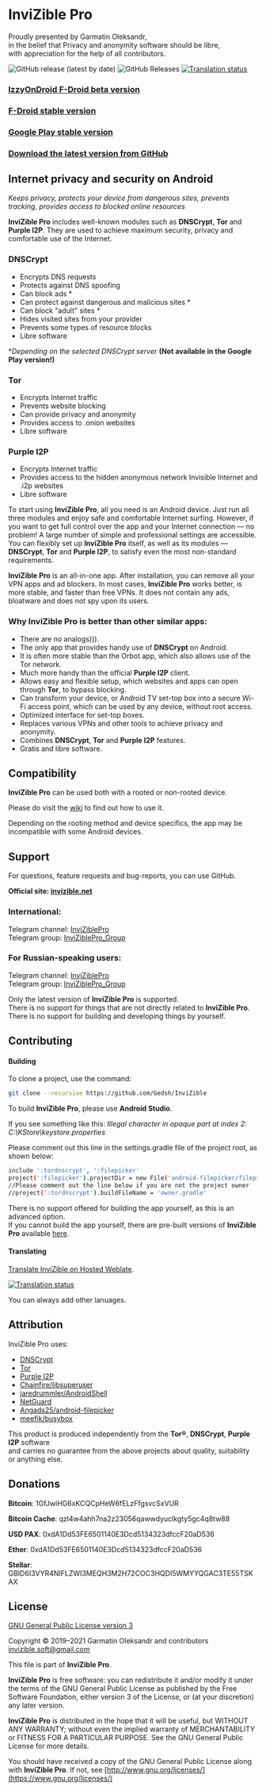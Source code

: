 # InviZible Pro

Proudly presented by Garmatin Oleksandr, \
in the belief that Privacy and anonymity software should be libre, \
with appreciation for the help of all contributors.

![GitHub release (latest by date)](https://img.shields.io/github/v/release/gedsh/invizible?style=plastic)
![GitHub Releases](https://img.shields.io/github/downloads/gedsh/invizible/latest/total?color=blue&style=plastic)
[![Translation status](https://hosted.weblate.org/widgets/invizible/-/invizible/svg-badge.svg)](https://hosted.weblate.org/engage/invizible/?utm_source=widget)

### [IzzyOnDroid F-Droid beta version](https://apt.izzysoft.de/fdroid/index/apk/pan.alexander.tordnscrypt)

### [F-Droid stable version](https://f-droid.org/packages/pan.alexander.tordnscrypt.stable/)

### [Google Play stable version](https://play.google.com/store/apps/details?id=pan.alexander.tordnscrypt.gp)

### [Download the latest version from GitHub](https://github.com/Gedsh/InviZible/releases/latest)

## Internet privacy and security on Android

*Keeps privacy, protects your device from dangerous sites, prevents tracking, provides access to blocked online resources*

**InviZible Pro** includes well-known modules such as **DNSCrypt**, **Tor** and **Purple I2P**.
They are used to achieve maximum security, privacy and comfortable use of the Internet.

### DNSCrypt
* Encrypts DNS requests
* Protects against DNS spoofing
* Can block ads *
* Can protect against dangerous and malicious sites *
* Can block "adult" sites *
* Hides visited sites from your provider
* Prevents some types of resource blocks
* Libre software

**Depending on the selected DNSCrypt server*
**(Not available in the Google Play version!)**

### Tor
* Encrypts Internet traffic
* Prevents website blocking
* Can provide privacy and anonymity
* Provides access to .onion websites
* Libre software

### Purple I2P
* Encrypts Internet traffic
* Provides access to the hidden anonymous network Invisible Internet and .i2p websites
* Libre software

To start using **InviZible Pro**, all you need is an Android device.
Just run all three modules and enjoy safe and comfortable Internet surfing.
However, if you want to get full control over the app and your Internet connection — no problem!
A large number of simple and professional settings are accessible.
You can flexibly set up **InviZible Pro** itself, as well as its modules — **DNSCrypt**,
**Tor** and **Purple I2P**, to satisfy even the most non-standard requirements.

**InviZible Pro** is an all-in-one app.
 After installation, you can remove all your VPN apps and ad blockers.
 In most cases, **InviZible Pro** works better, is more stable, and faster than free VPNs.
 It does not contain any ads, bloatware and does not spy upon its users.
 
### Why InviZible Pro is better than other similar apps:
* There are no analogs))).
* The only app that provides handy use of **DNSCrypt** on Android.
* It is often more stable than the Orbot app, which also allows use of the Tor network.
* Much more handy than the official **Purple I2P** client.
* Allows easy and flexible setup, which websites and apps can open through **Tor**,
 to bypass blocking.
* Can transform your device, or Android TV set-top box into a secure Wi-Fi access point,
 which can be used by any device, without root access.
* Optimized interface for set-top boxes.
* Replaces various VPNs and other tools to achieve privacy and anonymity.
* Combines **DNSCrypt**, **Tor** and **Purple I2P** features.
* Gratis and libre software.

## Compatibility

**InviZible Pro** can be used both with a rooted or non-rooted device.

Please do visit the [wiki](https://github.com/Gedsh/InviZible/wiki) to find out how to use it.

Depending on the rooting method and device specifics, the app may be incompatible with some Android devices.

## Support

For questions, feature requests and bug-reports, you can use GitHub.

**Official site: [invizible.net](https://invizible.net)**

### International:
 
Telegram channel: [InviZiblePro](https://t.me/InviZiblePro) \
Telegram group: [InviZiblePro_Group](https://t.me/InviZiblePro_Group)

### For Russian-speaking users:

Telegram channel: [InviZiblePro](https://t.me/InviZibleProRus) \
Telegram group: [InviZiblePro_Group](https://t.me/InviZibleProRus_Group)

Only the latest version of **InviZible Pro** is supported. \
There is no support for things that are not directly related to **InviZible Pro**. \
There is no support for building and developing things by yourself.

## Contributing

#### Building
To clone a project, use the command:
```bash
git clone --recursive https://github.com/Gedsh/InviZible
```

To build **InviZible Pro**, please use **Android Studio**.

If you see something like this:
_Illegal character in opaque part at index 2: C:\KStore\keystore.properties_

Please comment out this line in the settings.gradle file of the project root, as shown below:

```bash
include ':tordnscrypt', ':filepicker'
project(':filepicker').projectDir = new File('android-filepicker/filepicker')
//Please comment out the line below if you are not the project owner
//project(':tordnscrypt').buildFileName = 'owner.gradle'
```

There is no support offered for building the app yourself, as this is an advanced option. \
If you cannot build the app yourself, there are pre-built versions of **InviZible Pro** available [here](https://github.com/Gedsh/InviZible/releases/latest).

#### Translating

[Translate InviZible on Hosted Weblate](https://hosted.weblate.org/engage/invizible/).

[![Translation status](https://hosted.weblate.org/widgets/invizible/-/multi-auto.svg)](https://hosted.weblate.org/engage/invizible/?utm_source=widget)

You can always add other lanuages.

## Attribution

InviZible Pro uses:

* [DNSCrypt](https://github.com/jedisct1/dnscrypt-proxy)
* [Tor](https://www.torproject.org/)
* [Purple I2P](https://github.com/PurpleI2P/i2pd)
* [Chainfire/libsuperuser](https://github.com/Chainfire/libsuperuser)
* [jaredrummler/AndroidShell](https://github.com/jaredrummler/AndroidShell)
* [NetGuard](https://github.com/M66B/NetGuard)
* [Angads25/android-filepicker](https://github.com/Angads25/android-filepicker)
* [meefik/busybox](https://github.com/meefik/busybox)

This product is produced independently from the **Tor®**, **DNSCrypt**, **Purple I2P** software \
and carries no guarantee from the above projects about quality, suitability or anything else.

## Donations

**Bitcoin**: 1GfJwiHG6xKCQCpHeW6fELzFfgsvcSxVUR

**Bitcoin Cache**: qzl4w4ahh7na2z23056qawwdyuclkgty5gc4q8tw88

**USD PAX**: 0xdA1Dd53FE6501140E3Dcd5134323dfccF20aD536

**Ether**: 0xdA1Dd53FE6501140E3Dcd5134323dfccF20aD536

**Stellar**: GBID6I3VYR4NIFLZWI3MEQH3M2H72COC3HQDI5WMYYQGAC3TE55TSKAX

## License

[GNU General Public License version 3](https://www.gnu.org/licenses/gpl-3.0.txt)

Copyright © 2019–2021 Garmatin Oleksandr and contributors \
invizible.soft@gmail.com

This file is part of **InviZible Pro**.

**InviZible Pro** is free software: you can redistribute it and/or modify it under the terms of the GNU General Public License as published by the Free Software Foundation, either version 3 of the License, or (at your discretion) any later version.

**InviZible Pro** is distributed in the hope that it will be useful, but WITHOUT ANY WARRANTY; without even the implied warranty of MERCHANTABILITY or FITNESS FOR A PARTICULAR PURPOSE. See the GNU General Public License for more details.

You should have received a copy of the GNU General Public License along with **InviZible Pro**. If not, see [http://www.gnu.org/licenses/](https://www.gnu.org/licenses/)
